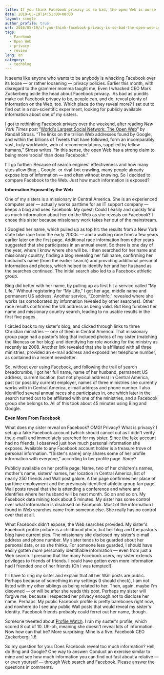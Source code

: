 ```yaml
---
title: If you think Facebook privacy is so bad, the open Web is worse
date: 2010-05-19T14:51:00+00:00
layout: single
author_profile: true
url: 2010/05/19/if-you-think-facebook-privacy-is-so-bad-the-open-web-is-worse/
tags:
  - Facebook
  - Open Web
  - privacy
  - review
lang: en
category: 
  - techblog
---
```

It seems like anyone who wants to be anybody is whacking Facebook over its loose — or rather loosening — privacy policies. Earlier this month, with disregard to the grammer momma taught me, Even I whacked CEO Mark Zuckerberg aside the head about Facebook privacy.  As bad as pundits make out Facebook privacy to be, people can, and do, reveal plenty of information on the Web, too. Which place do they reveal more? I set out to find out in a non-scientific experiment, looking for publicly available information about one of my sisters. 

I got to rethinking Facebook privacy over the weekend, after reading _New York Times_ post “[World's Largest Social Network: The Open Web](http://www.nytimes.com/2010/05/16/business/16digi.html)” by Randall Stross. “The links on the trillion Web addresses found by Google, and within the billions of Tweets that have followed, form an incomparably vast, truly worldwide, web of recommendations, supplied by fellow humans,” Stross writes. “In this sense, the open Web has a strong claim to being more &#8216;social' than does Facebook.” 

I'll go further: Because of search engines' effectiveness and how many sites allow Bing-, Google- or rival-bot crawling, many people already expose lots of information — and often without knowing. So I decided to compare Facebook to the Web. Just how much information is exposed? 

**Information Exposed by the Web** 

One of my sisters is a missionary in Central America. She is an experienced computer user — actually works parttime for an IT support company — keeps a blog and uses Facebook. My quest: Could I easily and quickly find as much information about her on the Web as she reveals on Facebook? I chose this sister because missionary work takes her out of the mainstream. 

I Googled her name, which pulled up as top hit: the results from a New York state bike race from the early 2000s — and a walking race from a few years earlier later on the first page. Additional race information from other years suggested that she participates in an annual event. So there is one day of the year, where I know where she will be. I then searched for her name and missionary country, finding a blog revealing her full name, confirming her husband's name (from the earlier search) and providing additional personal information and photos, which helped to identify her and her husband as the searches continued. The initial search also led to a Facebook athletic group. 

Bing did better with her name, by pulling up as first hit a service called “My Life.” Without registering for “My Life,” I got her age, middle name and permanent US address. Another service, “ZoomInfo,” revealed where she works (as corroborated by information revealed by other searches). Other race results confirmed the US address as being valid. But Bing fumbled her name and missionary country search, leading to no usable results in the first five pages. 

I circled back to my sister's blog, and clicked through links to three Christian ministries — one of them in Central America. That missionary group page had a pastor's blog that included photos of my sister (matching the likeness on her blog) and identifying her role working for the ministry as recently as 2008. Another link revealed that she is affiliated with all three ministries, provided an e-mail address and exposed her telephone number, as contained in a recent newsletter. 

So, without ever using Facebook, and following the trail of search breadcrumbs, I got her full name, name of her husband, permanent US address, current location (but not physical address) in Central America, past (or possibly current) employer, names of three ministries she currently works with in Central America, e-mail address and phone number. I also identified several annual races she participates in, one which later in the search turned out to be affiliated with one of the ministries, and a Facebook group she belongs to. All of this took about 45 minutes using Bing and Google. 

**Even More From Facebook** 

What does my sister reveal on Facebook? OMG! Privacy? What is privacy? I set up a fake Facebook account (which should cancel out as I didn't verify the e-mail) and immediately searched for my sister. Since the fake account had no friends, I observed just how much personal information she  exposes. Available to any Facebook account holder is a treasure trove of personal information. “[Sister's name] only shares some of her profile information with everyone,” according to her profile page. _Some_? 

Publicly available on her profile page: Name, two of her children's names, mother's name, sisters' names, her location in Central America, list of nearly 250 friends and Wall post galore. A fan page confirmes her place of parttime employment and the previously identified athletic group fan page. Wall posts reveal that she is attending a conference and where and identifies where her husband will be next month. So on and so on. My Facebook data mining took about 5 minutes. My sister has some control over what information is disclosed on Facebook. Most of the information I found in Web searches came from someone else. She really has no control over that at all. 

What Facebook didn't expose, the Web searches provided. My sister's Facebook profile picture is a childhood photo, but her blog and the pastor's blog have current pics. The missionary site disclosed my sister's e-mail address and phone number. My sister tends to be guarded about her personal data, or so she thinks. For someone less guarded, I should have easily gotten _more_ personally identifiable information — even from just a Web search. I presume that like many Facebook users, my sister extends privileges to friends of friends. I could have gotten even more information had I friended one of her friends (Oh I was tempted!). 

I'll have to ring my sister and explain that all her Wall posts are public. Perhaps because of something in my settings (I should check), I am not listed with my other siblings as being related to her. Then, again, maybe I'm disowned — or will be after she reads this post. Perhaps my sister will forgive me, because I respected her privacy enough not to disclose her name. Perhaps. My public Facebook profile is pretty barebones right now, and nowhere do I see any public Wall posts that would reveal my sister's identity. Facebook friends probably could ferret out her name, though. 

Someone tweeted about [Profile Watch](http://www.profilewatch.org/). I ran my suster's profile, which scored 8 out of 10. Uh-oh, meaning she doesn't reveal lots of information. Now how can that be? More surprising: Mine is a five. Facebook CEO Zuckerberg: 1.6. 

So my question for you: Does Facebook reveal too much information? Hell, do Bing and Google? One way to answer: Conduct an exercise similar to mine and see how much information you can find out fast about a relative — or even yourself — through Web search and Facebook. Please answer the questions in comments.